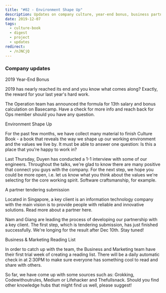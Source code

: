 ```yaml
---
title: "#02 - Environment Shape Up"
description: Updates on company culture, year-end bonus, business partnerships
date: 2019-12-07
tags:
  - culture-book
  - digest
  - project
  - updates
redirect:
  - /nJNCjQ
---
```


### Company updates

2019 Year-End Bonus

2019 has nearly reached its end and you know what comes along? Exactly, the reward for your last year's hard work.

The Operation team has announced the formula for 13th salary and bonus calculation on Basecamp. Have a check for more info and reach back for Ops member should you have any question.

Environment Shape Up

For the past few months, we have collect many material to finish Culture Book - a book that reveals the way we shape up our working environment and the values we live by. It must be able to answer one question: Is this a place that you're happy to work in?

Last Thursday, Duyen has conducted a 1-1 interview with some of our engineers. Throughout the talks, we're glad to know there are many positive that connect you guys with the company. For the next step, we hope you could be more open, i.e. let us know what you think about the values we're selecting for the core working spirit. Software craftsmanship, for example.

A partner tendering submission

Located in Singapore, a key client is an information technology company with the main vision is to provide people with reliable and innovative solutions. Read more about a partner here.

Nam and Giang are leading the process of developing our partnership with a key client. The first step, which is tendering submission, has just finished successfully. We're longing for the result after Dec 10th. Stay tuned!

Business & Marketing Reading List

In order to catch up with the team, the Business and Marketing team have their first trial week of creating a reading list. There will be a daily automatic check in at 2:30PM to make sure everyone has something cool to read and share with others.

So far, we have come up with some sources such as: Grokking, Codewithoutrules, Medium or Lifehacker and Thefullsnack. Should you find other knowledge hubs that might find us well, please suggest!
